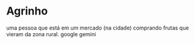# Agrinho
uma pessoa que está em um mercado (na cidade) comprando frutas que vieram da zona rural.
google gemini
